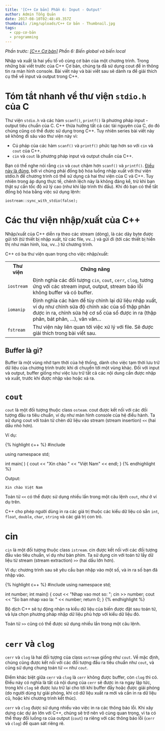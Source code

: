 ```yaml
---
title: '[C++ Cơ bản] Phần 6: Input - Output'
author: Admin Tổng Quản
date: 2017-08-10T02:48:49.357Z
thumbnail: /img/uploads/C++ Cơ bản - Thumbnail.jpg
tags:
  - cpp-cơ-bản
  - programming
---
```

*Phần trước: [\[C++ Cơ bản\]](http://cowboycoder.tech/article/c-co-ban-phan-6-bien-global-va-bien-local) Phần 6: Biến global và biến local*

Nhập và xuất là hai yếu tố vô cùng cơ bản của một chương trình. Trong những bài viết trước của C++ Cơ bản, chúng ta đã sử dụng cout để in thông tin ra màn hình console. Bài viết này và bài viết sau sẽ dành ra để giải thích cụ thể về input và output trong C++.

# Tóm tắt nhanh về thư viện ```stdio.h``` của C

Thư viện ```stdio.h``` và các hàm ```scanf()```, ```printf()``` là phương pháp input - output tiêu chuẩn của C. C++ thừa hưởng tất cả các tài nguyên của C, do đó chúng cũng có thể được sử dụng trong C++. Tuy nhiên series bài viết này sẽ không đi sâu vào thư viện này vì:

* Cú pháp của các hàm ```scanf()``` và ```printf()``` phức tạp hơn so với ```cin``` và ```cout``` của C++.
* ```cin``` và ```cout``` là phương pháp input và output chuẩn của C++.

Bạn có thể nghe nói rằng ```cin``` và ```cout``` chậm hơn ```scanf()``` và ```printf()```. [Điều này là đúng](http://codeforces.com/blog/entry/5217), bởi vì chúng phải đồng bộ hóa luồng nhập xuất với thư viện stdio.h để chương trình có thể sử dụng cả hai thư viện của C và C++. Tuy nhiên trong áp dụng thực tế, chênh lệch này là không đáng kể, trừ khi bạn thật sự cần tốc độ xử lý cao (như khi lập trình thi đấu). Khi đó bạn có thể tắt đồng bộ hóa bằng việc sử dụng lệnh:

```
iostream::sync_with_stdio(false);
```

# Các thư viện nhập/xuất của C++

Nhập/xuất của C++ diễn ra theo các stream (dòng), là các dãy byte được gửi tới (từ thiết bị nhập xuất, từ các file, vv…) và gửi đi (tới các thiết bị hiển thị như màn hình, loa, vv…) từ chương trình.

C++ có ba thư viện quan trọng cho việc nhập/xuất:

<table class="table table-stripped table-bordered">
    <tr>
        <th>Thư viện</th>
        <th>Chứng năng</th>
    </tr>
    <tr>
        <td><code class="highlighted-rouge">iostream</code></td>
        <td>Định nghĩa các đối tượng <code class="highlighted-rouge">cin</code>, <code class="highlighted-rouge">cout</code>, <code class="highlighted-rouge">cerr</code>, <code class="highlighted-rouge">clog</code>, tương ứng với các stream input, output, stream báo lỗi không buffer và có buffer.</td>
    </tr>
    <tr>
        <td><code class="highlighted-rouge">iomanip</code></td>
        <td>Định nghĩa các hàm để tùy chỉnh lại dữ liệu nhập xuất, ví dụ như chỉnh sửa độ chính xác của số thập phân được in ra, chỉnh sửa hệ cơ số của số được in ra (thập phân, bát phân, …), vân vân…</td>
    </tr>
    <tr>
        <td><code class="highlighted-rouge">fstream</code></td>
        <td>Thư viện này liên quan tới việc xử lý với file. Sẽ được giải thích trong bài viết sau.</td>
    </tr>
</table>

## Buffer là gì?

Buffer là một vùng nhớ tạm thời của hệ thống, dành cho việc tạm thời lưu trữ dữ liệu của chương trình trước khi di chuyển tới một vùng khác. Đối với input và output, buffer giống như việc lưu trữ tất cả các nội dung cần được nhập và xuất, trước khi được nhập vào hoặc xả ra.

# ```cout```

```cout``` là một đối tượng thuộc class ```osteam```. cout được kết nối với các đối tượng đầu ra tiêu chuẩn, ví dụ như màn hình console của hệ điều hành. Ta sử dụng cout với toán tử chèn dữ liệu vào stream (stream insertion) ```<<``` (hai dấu nhỏ hơn).

Ví dụ:

{% highlight c++ %}
#include <iostream>

using namespace std;
 
int main( ) {
   cout << "Xin chào " << "Việt Nam" << endl;
}
{% endhighlight %}

Output:
```
Xin chào Việt Nam
```

Toán tử ```<<``` có thể được sử dụng nhiều lần trong một câu lệnh ```cout```, như ở ví dụ trên.

C++ cho phép người dùng in ra các giá trị thuộc các kiểu dữ liệu có sẵn ```int```, ```float```, ```double```, ```char```, ```string``` và các giá trị con trỏ.

# cin

```cin``` là một đối tượng thuộc class ```istream```. cin được kết nối với các đối tượng đầu vào tiêu chuẩn, ví dụ như bàn phím. Ta sử dụng cin với toán tử lấy dữ liệu từ stream (stream extraction) ```>>``` (hai dấu lớn hơn).

Ví dụ: chương trình sau sẽ yêu cầu bạn nhập vào một số, và in ra số bạn đã nhập vào.

{% highlight c++ %}
#include <iostream>
using namespace std;

int number;
int main()
{
    cout << "Nhap vao mot so: ";
    cin >> number;
    cout << "So ban nhap vao la: " << number;
    return 0;
}
{% endhighlight %}

Bộ dịch C++ sẽ tự động nhận ra kiểu dữ liệu của biến được đặt sau toán tử, và lựa chọn phương pháp nhập dữ liệu phù hợp với kiểu dữ liệu đó.

Toán tử ```>>``` cũng có thể được sử dụng nhiều lần trong một câu lệnh.

# ```cerr``` và ```clog```

```cerr``` và ```clog``` là hai đối tượng của class ```ostream``` giống như ```cout```. Về mặc định, chúng cũng được kết nối với các đối tượng đầu ra tiêu chuẩn như ```cout```, và cũng sử dụng chung toán tử ```<<``` như ```cout```.

Điểm khác biệt giữa ```cerr``` và ```clog``` là ```cerr``` không được buffer, còn ```clog``` thì có. Điều này có nghĩa là tất cả nội dung của ```cerr``` sẽ được in ra ngay lập tức, trong khi ```clog``` sẽ được lưu trữ lại cho tới khi buffer đầy hoặc được giải phóng (do người dùng tự giải phóng, khi có dữ liệu xuất ra mới và cần in ra dữ liệu cũ, hoặc khi chương trình kết thúc).

```cerr``` và ```clog``` được sử dụng nhiều vào việc in ra các thông báo lỗi. Khi xây dựng các dự án lớn với C++, chúng sẽ trở nên vô cùng quan trọng, vì ta có thể thay đổi luồng ra của output (```cout```) ra riêng với các thông báo lỗi (```cerr``` và ```clog```) để quan sát riêng rẽ.



